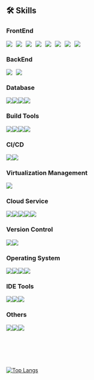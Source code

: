 ## 🛠 Skills

### FrontEnd
<div style="display:flex; flex-wrap:wrap; gap:10px;">
  <img src="https://img.shields.io/badge/html5-E34F26?style=for-the-badge&logo=Html5&logoColor=white"/>
  <img src="https://img.shields.io/badge/css3-1572B6?style=for-the-badge&logo=Css3&logoColor=white"/>
  <img src="https://img.shields.io/badge/sass-cc6699?style=for-the-badge&logo=sass&logoColor=white"/>
  <img src="https://img.shields.io/badge/tailwindcss-06B6D4?style=for-the-badge&logo=tailwindcss&logoColor=white"/>
  <img src="https://img.shields.io/badge/javascript-F7DF1E?style=for-the-badge&logo=javascript&logoColor=white"/>
  <img src="https://img.shields.io/badge/typescript-3178C6?style=for-the-badge&logo=typescript&logoColor=white"/>
  <img src="https://img.shields.io/badge/Vue.js-4FC08D?style=for-the-badge&logo=vuedotjs&logoColor=white"/> 
  <img src="https://img.shields.io/badge/React.js-61DAFB?style=for-the-badge&logo=react&logoColor=white"/>
</div>

### BackEnd
<div style="display:flex; flex-wrap:wrap; gap:10px;">
  <img src="https://img.shields.io/badge/Spring Boot-6DB33F?style=for-the-badge&logo=springboot&logoColor=white"/> 
  <img src="https://img.shields.io/badge/MSA-5E5E5E?style=for-the-badge"/>
</div>

### Database
<div style="display:flex; flex-wrap:wrap;">
  <img src="https://img.shields.io/badge/MySQL-4479a1?style=for-the-badge&logo=mysql&logoColor=white"/>
  <img src="https://img.shields.io/badge/Oracle-f80000?style=for-the-badge&logo=oracle&logoColor=white"/>
  <img src="https://img.shields.io/badge/Redis-dc382d?style=for-the-badge&logo=redis&logoColor=white"/>
  <img src="https://img.shields.io/badge/firestore-00A4FD?style=for-the-badge&logo=firebase&logoColor=white"/>
</div>

### Build Tools
<div style="display:flex; flex-wrap:wrap;">
  <img src="https://img.shields.io/badge/apache maven-c71a36?style=for-the-badge&logo=apachemaven&logoColor=white"/>
  <img src="https://img.shields.io/badge/gradle-02303a?style=for-the-badge&logo=gradle&logoColor=white"/>
  <img src="https://img.shields.io/badge/npm-cb3837?style=for-the-badge&logo=npm&logoColor=white"/>
  <img src="https://img.shields.io/badge/yarn-2c8ebb?style=for-the-badge&logo=yarn&logoColor=white"/>
</div>

### CI/CD
<div style="display:flex; flex-wrap:wrap;">
  <img src="https://img.shields.io/badge/jenkins-d24939?style=for-the-badge&logo=jenkins&logoColor=white"/>
  <img src="https://img.shields.io/badge/ansible-000000?style=for-the-badge&logo=ansible&logoColor=white"/>
</div>

### Virtualization Management
<div style="display:flex; flex-wrap:wrap;">
  <img src="https://img.shields.io/badge/Docker-2496ED?style=for-the-badge&logo=Docker&logoColor=white"/>
</div>

### Cloud Service
<div style="display:flex; flex-wrap:wrap;">
  <!-- 
  <img src="https://img.shields.io/badge/Amazon AWS-232f3e?style=for-the-badge&logo=amazonaws&logoColor=white"/>
  -->
  <img src="https://img.shields.io/badge/Amazon EC2-ff9900?style=for-the-badge&logo=amazonec2&logoColor=white"/>
  <img src="https://img.shields.io/badge/Amazon Route53-8c4fff?style=for-the-badge&logo=amazonroute53&logoColor=white"/> 
  <img src="https://img.shields.io/badge/Amazon S3-569A31?style=for-the-badge&logo=amazons3&logoColor=white"/> 
  <img src="https://img.shields.io/badge/Amazon Cloud Front-512bd4?style=for-the-badge"/>
  <img src="https://img.shields.io/badge/Amazon Certification Manager-dd344c?style=for-the-badge"/>
</div>

### Version Control
<div style="display:flex; flex-wrap:wrap;">
  <img src="https://img.shields.io/badge/github-181717?style=for-the-badge&logo=github&logoColor=white"/>
  <img src="https://img.shields.io/badge/svn-4E9BCD?style=for-the-badge"/>
</div>

### Operating System
<div style="display:flex; flex-wrap:wrap;">
  <img src="https://img.shields.io/badge/Windows-0078d4?style=for-the-badge&logo=windows&logoColor=white"/>
  <img src="https://img.shields.io/badge/MacOS-000000?style=for-the-badge&logo=macos&logoColor=white"/>
  <img src="https://img.shields.io/badge/Linux-fcc624?style=for-the-badge&logo=linux&logoColor=white"/>
  <img src="https://img.shields.io/badge/Ubuntu-e95420?style=for-the-badge&logo=ubuntu&logoColor=white"/>
</div>

### IDE Tools
<div style="display:flex; flex-wrap:wrap;">
  <img src="https://img.shields.io/badge/intellij-000000?style=for-the-badge&logo=intellijidea&logoColor=white"/>
  <img src="https://img.shields.io/badge/eclipse-2C2255?style=for-the-badge&logo=eclipseidea&logoColor=white"/>
  <img src="https://img.shields.io/badge/vs code-007ACC?style=for-the-badge&logo=visualstudiocode&logoColor=white"/>
</div>

### Others
<div style="display:flex; flex-wrap:wrap;">
  <img src="https://img.shields.io/badge/Apache Kafka-231f20?style=for-the-badge&logo=apachekafka&logoColor=white"/>
  <img src="https://img.shields.io/badge/RabbitMQ-FF6600?style=for-the-badge&logo=rabbitmq&logoColor=white"/>
  <img src="https://img.shields.io/badge/json web tokens-000000?style=for-the-badge&logo=jsonwebtokens&logoColor=white"/>
</div>

<br/><br/><br/><br/>

[![Top Langs](https://github-readme-stats.vercel.app/api/top-langs/?username=Develing1991&layout=donut-vertical)](https://github.com/Develing1991/github-readme-stats)

<!-- [![Harlok's WakaTime stats](https://github-readme-stats.vercel.app/api/wakatime?username=Develing1991)](https://github.com/anuraghazra/github-readme-stats) -->

<!-- ![Anurag's GitHub stats](https://github-readme-stats.vercel.app/api?username=Develing1991&show_icons=true&theme=highcontrast&count_private=true) -->


